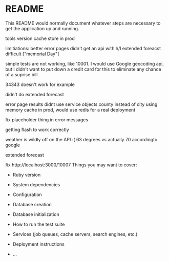 # README

This README would normally document whatever steps are necessary to get the
application up and running.

tools version
cache store in prod

limitiations:
better error pages
didn't get an api with h/l
extended foreacst difficult ["memorial Day"]

simple tests are not working, like 10001. I would use Google geocoding api, but I
didn't want to put down a credit card for this  to eliminate any chance of a suprise bill.

34343 doesn't work for example

didn't do extended forecast

error page results
didnt use service objects
county instead of city
using memory cache in prod, would use redis for a real deployment

fix placeholder thing in error messages

getting flash to work correctly

weather is wildly off on the API :( 63 degrees vs actually 70 accordingto google

extended forecast

fix http://localhost:3000/10007
Things you may want to cover:

* Ruby version

* System dependencies

* Configuration

* Database creation

* Database initialization

* How to run the test suite

* Services (job queues, cache servers, search engines, etc.)

* Deployment instructions

* ...
